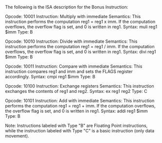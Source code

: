 The following is the ISA description for the Bonus Instruction:

Opcode: 10001
Instruction: Multiply with immediate
Semantics: This instruction performs the computation reg1 = reg1 x imm. If the computation overflows, the overflow flag is set, and 0 is written in reg1.
Syntax: muli reg1 $imm
Type: B

Opcode: 10010
Instruction: Divide with immediate
Semantics: This instruction performs the computation reg1 = reg1 / imm. If the computation overflows, the overflow flag is set, and 0 is written in reg1.
Syntax: divi reg1 $imm
Type: B

Opcode: 10011
Instruction: Compare with immediate
Semantics: This instruction compares reg1 and imm and sets the FLAGS register accordingly.
Syntax: cmpi reg1 $imm
Type: B

Opcode: 10100
Instruction: Exchange registers
Semantics: This instruction exchanges the contents of reg1 and reg2.
Syntax: ex reg1 reg2
Type: C

Opcode: 10101
Instruction: Add with immediate
Semantics: This instruction performs the computation reg1 = reg1 + imm. If the computation overflows, the overflow flag is set, and 0 is written in reg1.
Syntax: addi reg1 $imm
Type: B

Note: Instructions labeled with Type "B" are Floating Point instructions, while the instruction labeled with Type "C" is a basic instruction (only data movement).
